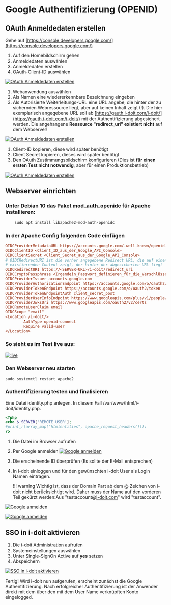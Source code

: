 # Google Authentifizierung (OPENID)

## OAuth Anmeldedaten erstellen

Gehe auf [https://console.developers.google.com/](https://console.developers.google.com/)

1.  Auf den Homebildschirm gehen
2.  Anmeldedaten auswählen
3.  Anmeldedaten erstellen
4.  OAuth-Client-ID auswählen

[![OAuth Anmeldedaten erstellen](../../../assets/images/de/benutzerauthentifizierung-und-verwaltung/sso-vergleich/openid/google-openid/1-oid.png)](../../../assets/images/de/benutzerauthentifizierung-und-verwaltung/sso-vergleich/openid/google-openid/1-oid.png)

1.  Webanwendung auswählen
2.  Als Namen eine wiedererkennbare Bezeichnung eingeben
3.  Als Autorisierte Weiterleitungs-URL eine URL angebe, die hinter der zu sichernden Webressource liegt, aber auf keinen Inhalt zeigt (!).
    Die hier exemplarisch angegebene URL soll ab [https://gauth.i-doit.com/i-doit/](https://gauth.i-doit.com/i-doit/) mit der Authentifizierung abgesichert werden.
    Die angehangene **Ressource "redirect_uri" existiert nicht** auf dem Webserver!

[![OAuth Anmeldedaten erstellen](../../../assets/images/de/benutzerauthentifizierung-und-verwaltung/sso-vergleich/openid/google-openid/2-oid.png)](../../../assets/images/de/benutzerauthentifizierung-und-verwaltung/sso-vergleich/openid/google-openid/2-oid.png)

1.  Client-ID kopieren, diese wird später benötigt
2.  Client Secret kopieren, dieses wird später benötigt
3.  Den OAuth Zustimmungsbildschirm konfigurieren
    (Dies ist **für einen ersten Test nicht notwendig**, aber für einen Produktionsbetrieb)

[![OAuth Anmeldedaten erstellen](../../../assets/images/de/benutzerauthentifizierung-und-verwaltung/sso-vergleich/openid/google-openid/3-oid.png)](../../../assets/images/de/benutzerauthentifizierung-und-verwaltung/sso-vergleich/openid/google-openid/3-oid.png)

## Webserver einrichten

### Unter **Debian 10** das Paket **mod_auth_openidc** für Apache installieren:

```shell
    sudo apt install libapache2-mod-auth-openidc
```

### In der Apache Config folgenden Code einfügen

```ini
OIDCProviderMetadataURL https://accounts.google.com/.well-known/openid-configuration
OIDCClientID <Client_ID_aus_der_Google_API_Console>
OIDCClientSecret <Client_Secret_aus_der_Google_API_Console>
# OIDCRedirectURI ist die vorher angegebene Redirect URL, die auf einen nicht
# existierenden Content zeigt, der hinter der abgesicherten URL liegt
OIDCRedirectURI https://<SERVER-URL>/i-doit/redirect_uri
OIDCCryptoPassphrase <Irgendein_Passwort_definieren_für_die_Verschlüsselung>
OIDCProviderIssuer accounts.google.com
OIDCProviderAuthorizationEndpoint https://accounts.google.com/o/oauth2/auth
OIDCProviderTokenEndpoint https://accounts.google.com/o/oauth2/token
OIDCProviderTokenEndpointAuth client_secret_post
OIDCProviderUserInfoEndpoint https://www.googleapis.com/plus/v1/people/me/openIdConnect
OIDCProviderJwksUri https://www.googleapis.com/oauth2/v2/certs
OIDCRemoteUserClaim email
OIDCScope "email"
<Location /i-doit/>
        AuthType openid-connect
        Require valid-user
</Location>
```

### So sieht es im Test live aus:

[![live](../../../assets/images/de/benutzerauthentifizierung-und-verwaltung/sso-vergleich/openid/google-openid/4-oid.png)](../../../assets/images/de/benutzerauthentifizierung-und-verwaltung/sso-vergleich/openid/google-openid/4-oid.png)

### Den Webserver neu starten

```shell
sudo systemctl restart apache2
```

### Authentifizierung testen und finalisieren

Eine Datei identity.php anlegen. In diesem Fall /var/www/html/i-doit/identity.php.

```php
<?php
echo $_SERVER['REMOTE_USER'];
#print_r(array_map("htmlentities", apache_request_headers()));
?>
```

1.  Die Datei im Browser aufrufen
2.  Per Google anmelden
    [![Google anmelden](../../../assets/images/de/benutzerauthentifizierung-und-verwaltung/sso-vergleich/openid/google-openid/5-oid.png)](../../../assets/images/de/benutzerauthentifizierung-und-verwaltung/sso-vergleich/openid/google-openid/5-oid.png)
3.  Die erscheinende ID überprüfen (Es sollte der E-Mail entsprechen)
4.  In i-doit einloggen und für den gewünschten i-doit User als Login Namen eintragen.

    !!! warning
         Wichtig ist, dass der Domain Part ab dem @ Zeichen von i-doit nicht berücksichtigt wird. Daher muss der Name auf den vorderen Teil gekürzt werden:Aus "testaccount@[i-doit.com](http://i-doit.com)" wird "testaccount".

[![Google anmelden](../../../assets/images/de/benutzerauthentifizierung-und-verwaltung/sso-vergleich/openid/google-openid/6-oid.png)](../../../assets/images/de/benutzerauthentifizierung-und-verwaltung/sso-vergleich/openid/google-openid/6-oid.png)

[![Google anmelden](../../../assets/images/de/benutzerauthentifizierung-und-verwaltung/sso-vergleich/openid/google-openid/7-oid.png)](../../../assets/images/de/benutzerauthentifizierung-und-verwaltung/sso-vergleich/openid/google-openid/7-oid.png)

## SSO in i-doit aktivieren

1.  Die i-doit Administration aufrufen
2.  Systemeinstellungen auswählen
3.  Unter Single-SignOn Active auf **yes** setzen
4.  Abspeichern

[![SSO in i-doit aktivieren](../../../assets/images/de/benutzerauthentifizierung-und-verwaltung/sso-vergleich/openid/google-openid/8-oid.png)](../../../assets/images/de/benutzerauthentifizierung-und-verwaltung/sso-vergleich/openid/google-openid/8-oid.png)

Fertig! Wird i-doit nun aufgerufen, erscheint zunächst die Google Authentifizierung. Nach erfolgreicher Authentifizierung ist der Anwender direkt mit dem über den mit dem User Name verknüpften Konto eingelogged.
